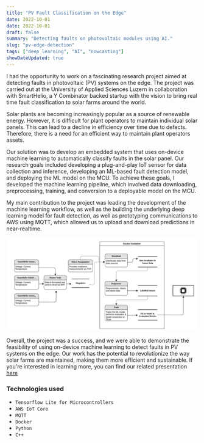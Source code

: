 ```yaml
---
title: "PV Fault Classification on the Edge"
date: 2022-10-01
date: 2022-10-01
draft: false
summary: "Detecting faults on photovoltaic modules using AI."
slug: "pv-edge-detection"
tags: ["deep learning", "AI", "nowcasting"]
showDateUpdated: true
---
```


I had the opportunity to work on a fascinating research project aimed at detecting faults in photovoltaic (PV) systems on the edge. The project was carried out at the University of Applied Sciences Luzern in collaboration with SmartHelio, a Y Combinator backed startup with the vision to bring real time fault classification to solar farms around the world.

Solar plants are becoming increasingly popular as a source of renewable energy. However, it is difficult for plant operators to maintain individual solar panels. This can lead to a decline in efficiency over time due to defects. Therefore, there is a need for an efficient way to maintain plant operators assets.

Our solution was to develop an embedded system that uses on-device machine learning to automatically classify faults in the solar panel. Our research goals included developing a plug-and-play IoT sensor for data collection and inference, developing an ML-based fault detection model, and deploying the ML model on the MCU. To achieve these goals, I developed the machine learning pipeline, which involved data downloading, preprocessing, training, and conversion to a deployable model on the MCU. 

My main contribution to the project was leading the development of the machine learning workflow, as well as the building the underlying deep learning model for fault detection, as well as prototyping communications to AWS using MQTT, which allowed us to upload and download predictions in near-realtime.

![Overview of the Machine Learning Pipeline](ml-pipeline-pv.png)

Overall, the project was a success, and we were able to demonstrate the feasibility of using on-device machine learning to detect faults in PV systems on the edge. Our work has the potential to revolutionize the way solar farms are maintained, making them more efficient and sustainable. If you're interested in learning more, you can find our related presentation [here](https://www.hslu.ch/-/media/campus/common/files/dokumente/ta/ta-forschung/iet/tech-lunch/tech-lunch-smarthelio-slides.pdf?la=de-ch)

### Technologies used

- `Tensorflow Lite for Microcontrollers`
- `AWS IoT Core`
- `MQTT`
- `Docker`
- `Python`
- `C++`